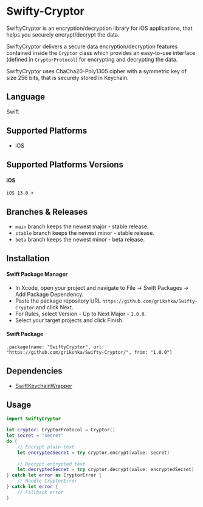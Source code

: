 # Swifty-Cryptor
SwiftyCryptor is an encryption/decryption library for iOS applications, that helps you securely encrypt/decrypt the data.

SwiftyCryptor delivers a secure data encryption/decryption features contained inside the ```Cryptor``` class which provides an easy-to-use interface (defined in ```CryptorProtocol```) for encrypting and decrypting the data.

SwiftyCryptor uses ChaCha20-Poly1305 cipher with a symmetric key of size 256 bits, that is securely stored in Keychain.

## Language
Swift

## Supported Platforms

- iOS

## Supported Platforms Versions

#### iOS
```
iOS 13.0 +
```

## Branches & Releases

- ``` main ``` branch keeps the newest major - stable release.
- ``` stable ``` branch keeps the newest minor - stable release.
- ``` beta ``` branch keeps the newest minor - beta release.

## Installation

#### Swift Package Manager
- In Xcode, open your project and navigate to File → Swift Packages → Add Package Dependency.
- Paste the package repository URL ```https://github.com/grikshka/Swifty-Cryptor``` and click Next.
- For Rules, select Version - Up to Next Major - ``` 1.0.0 ```.
- Select your target projects and click Finish.

#### Swift Package
```
.package(name: "SwiftyCryptor", url: "https://github.com/grikshka/Swifty-Cryptor/", from: "1.0.0")
```

## Dependencies
- [SwiftKeychainWrapper](https://github.com/jrendel/SwiftKeychainWrapper)

## Usage
```swift
import SwiftyCryptor

let cryptor: CryptorProtocol = Cryptor()
let secret = "secret"
do {
    // Encrypt plain text
    let encryptedSecret = try cryptor.encrypt(value: secret)
    
    // Decrypt encrypted text
    let decryptedSecret = try cryptor.decrypt(value: encryptedSecret)
} catch let error as CryptorError {
    // Handle CryptorError
} catch let error {
    // Fallback error
}
```
